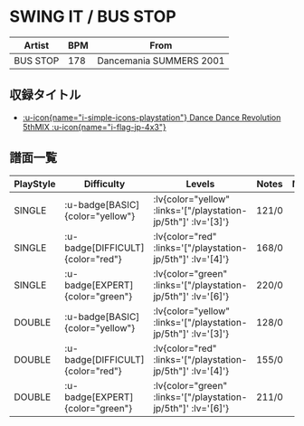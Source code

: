 # SWING IT / BUS STOP

|Artist|BPM|From|
|------|---|----|
|BUS STOP|178|Dancemania SUMMERS 2001|

## 収録タイトル

- [ :u-icon{name="i-simple-icons-playstation"} Dance Dance Revolution 5thMIX :u-icon{name="i-flag-jp-4x3"} ](/playstation-jp/5th)

## 譜面一覧

|PlayStyle|Difficulty|Levels|Notes|Movie|
|---------|----------|------|-----|-----|
|SINGLE| :u-badge[BASIC]{color="yellow"} | :lv{color="yellow" :links='["/playstation-jp/5th"]' :lv='[3]'} |121/0||
|SINGLE| :u-badge[DIFFICULT]{color="red"} | :lv{color="red" :links='["/playstation-jp/5th"]' :lv='[4]'} |168/0||
|SINGLE| :u-badge[EXPERT]{color="green"} | :lv{color="green" :links='["/playstation-jp/5th"]' :lv='[6]'} |220/0||
|DOUBLE| :u-badge[BASIC]{color="yellow"} | :lv{color="yellow" :links='["/playstation-jp/5th"]' :lv='[3]'} |128/0||
|DOUBLE| :u-badge[DIFFICULT]{color="red"} | :lv{color="red" :links='["/playstation-jp/5th"]' :lv='[4]'} |155/0||
|DOUBLE| :u-badge[EXPERT]{color="green"} | :lv{color="green" :links='["/playstation-jp/5th"]' :lv='[6]'} |211/0||

